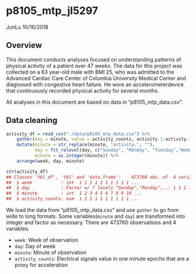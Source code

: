 p8105\_mtp\_jl5297
================
JunLu
10/16/2018

Overview
--------

This document conducts analyses focused on understanding patterns of physical activity of a patient over 47 weeks. The data for this project was collected on a 63 year-old male with BMI 25, who was admitted to the Advanced Cardiac Care Center of Columbia University Medical Center and diagnosed with congestive heart failure. He wore an accelerometerdevice that continuously recorded physical activity for several months.

All analyses in this document are based on data in “p8105\_mtp\_data.csv”.

Data cleaning
-------------

``` r
activity_df = read_csv("./data/p8105_mtp_data.csv") %>% 
    gather(key = minute, value = activity_counts, activity.1:activity.1440) %>%
    mutate(minute = str_replace(minute, "activity.", ""),
           day = fct_relevel(day, c("Sunday", "Monday", "Tuesday","Wednesday", "Thursday", "Friday", "Saturday")),
           minute = as.integer(minute)) %>% 
    arrange(week, day, minute)

str(activity_df)
## Classes 'tbl_df', 'tbl' and 'data.frame':    473760 obs. of  4 variables:
##  $ week           : int  1 1 1 1 1 1 1 1 1 1 ...
##  $ day            : Factor w/ 7 levels "Sunday","Monday",..: 1 1 1 1 1 1 1 1 1 1 ...
##  $ minute         : int  1 2 3 4 5 6 7 8 9 10 ...
##  $ activity_counts: num  1 1 1 1 1 1 1 1 1 1 ...
```

We load the data from “p8105\_mtp\_data.csv” and use `gather` to go from wide to long formats. Some variables(`minute` and `day`) are transformed into integer and factor as necessary. There are 473760 observations and 4 variables.

-   `week`: Week of observation
-   `day`: Day of week
-   `minute`: Minute of observation
-   `activity_counts`: Electrical signals value in one minute epochs that are a proxy for acceleration
